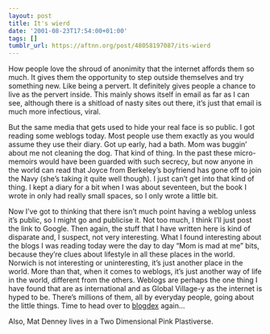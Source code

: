 ```yaml
---
layout: post
title: It's wierd
date: '2001-08-23T17:54:00+01:00'
tags: []
tumblr_url: https://aftnn.org/post/48058197087/its-wierd
---
```

<p>How people love the shroud of anonimity that the internet affords them so much. It gives them the opportunity to step outside themselves and try something new. Like being a pervert. It definitely gives people a chance to live as the pervert inside. This mainly shows itself in email as far as I can see, although there is a shitload of nasty sites out there, it&rsquo;s just that email is much more infectious, viral.</p>
<p>But the same media that gets used to hide your real face is so public. I got reading some weblogs today. Most people use them exactly as you would assume they use their diary. Got up early, had a bath. Mom was buggin&rsquo; about me not cleaning the dog. That kind of thing. In the past these micro-memoirs would have been guarded with such secrecy, but now anyone in the world can read that Joyce from Berkeley&rsquo;s boyfriend has gone off to join the Navy (she&rsquo;s taking it quite well though). I just can&rsquo;t get into that kind of thing. I kept a diary for a bit when I was about seventeen, but the book I wrote in only had really small spaces, so I only wrote a little bit.</p>
<p>Now I&rsquo;ve got to thinking that there isn&rsquo;t much point having a weblog unless it&rsquo;s public, so I might go and publicise it. Not too much, I think I&rsquo;ll just post the link to Google. Then again, the stuff that I have written here is kind of disparate and, I suspect, not very interesting. What I found interesting about the blogs I was reading today were the day to day &ldquo;Mom is mad at me&rdquo; bits, because they&rsquo;re clues about lifestyle in all these places in the world. Norwich is not interesting or uninteresting, it&rsquo;s just another place in the world. More than that, when it comes to weblogs, it&rsquo;s just another way of life in the world, different from the others. Weblogs are perhaps the one thing I have found that are as international and as Global Village-y as the internet is hyped to be. There&rsquo;s millions of them, all by everyday people, going about the little things. Time to head over to <a href="http://blogdex.media.mit.edu/">blogdex</a> again&hellip;</p>
<p>Also, Mat Denney lives in a Two Dimensional Pink Plastiverse.</p>
